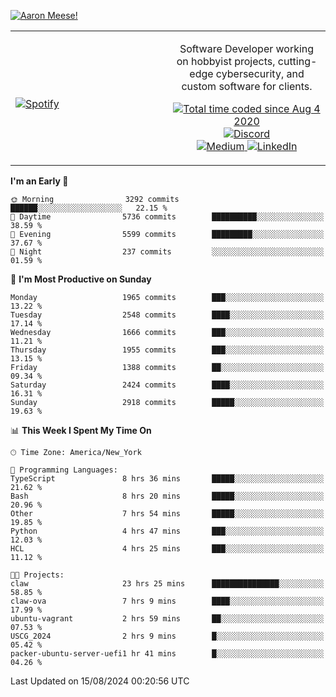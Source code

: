[![Aaron Meese!](https://user-images.githubusercontent.com/17814535/88975338-a2aabf00-d27f-11ea-963f-8a19608716b4.png)](https://github.com/ajmeese7/readme-ascii "README ASCII")

<!-- Modified from project here: https://github.com/novatorem/novatorem -->
<table width="100%">
  <tr>
  <td width="50%">

&nbsp; <br> [![Spotify](https://ajmeese7.vercel.app/api/spotify)](https://open.spotify.com/user/ajmeese)

  </td>
  <td width="50%">
    <p align="center">
    Software Developer working on hobbyist projects, cutting-edge cybersecurity, and custom software for clients.
    </p>
    <p align="center">
      <a href="https://wakatime.com/@f726891d-3b02-46cd-9b60-e8c59f9e2b14">
        <img src="https://wakatime.com/badge/user/f726891d-3b02-46cd-9b60-e8c59f9e2b14.svg" alt="Total time coded since Aug 4 2020" title="WakaTime" />
      </a>
      <a href="http://link.aaronmeese.com/discord">
        <img src="https://img.shields.io/badge/discord-ajmeese7%234835-369?style=flat-square&logo=discord&logoColor=white&color=purple" alt="Discord" title="Discord">
      </a>
      <br />
      <a href="https://link.aaronmeese.com/medium">
        <img src="https://img.shields.io/badge/medium-ajmeese7-1DB954?style=flat-square&logo=medium&logoColor=white" alt="Medium" title="Medium">
      </a>
      <a href="https://link.aaronmeese.com/linkedin">
        <img src="https://img.shields.io/badge/linkedIn-aaronmeese-1DB954?style=flat-square&logo=linkedin&logoColor=white&color=blue" alt="LinkedIn" title="LinkedIn">
      </a>
    </p>
  </td>

</table>

[//]: <> (The `&nbsp;` is to have Aphelion take up more space)

<!--START_SECTION:waka-->
**I'm an Early 🐤** 

```text
🌞 Morning                3292 commits        ██████░░░░░░░░░░░░░░░░░░░   22.15 % 
🌆 Daytime                5736 commits        ██████████░░░░░░░░░░░░░░░   38.59 % 
🌃 Evening                5599 commits        █████████░░░░░░░░░░░░░░░░   37.67 % 
🌙 Night                  237 commits         ░░░░░░░░░░░░░░░░░░░░░░░░░   01.59 % 
```
📅 **I'm Most Productive on Sunday** 

```text
Monday                   1965 commits        ███░░░░░░░░░░░░░░░░░░░░░░   13.22 % 
Tuesday                  2548 commits        ████░░░░░░░░░░░░░░░░░░░░░   17.14 % 
Wednesday                1666 commits        ███░░░░░░░░░░░░░░░░░░░░░░   11.21 % 
Thursday                 1955 commits        ███░░░░░░░░░░░░░░░░░░░░░░   13.15 % 
Friday                   1388 commits        ██░░░░░░░░░░░░░░░░░░░░░░░   09.34 % 
Saturday                 2424 commits        ████░░░░░░░░░░░░░░░░░░░░░   16.31 % 
Sunday                   2918 commits        █████░░░░░░░░░░░░░░░░░░░░   19.63 % 
```


📊 **This Week I Spent My Time On** 

```text
🕑︎ Time Zone: America/New_York

💬 Programming Languages: 
TypeScript               8 hrs 36 mins       █████░░░░░░░░░░░░░░░░░░░░   21.62 % 
Bash                     8 hrs 20 mins       █████░░░░░░░░░░░░░░░░░░░░   20.96 % 
Other                    7 hrs 54 mins       █████░░░░░░░░░░░░░░░░░░░░   19.85 % 
Python                   4 hrs 47 mins       ███░░░░░░░░░░░░░░░░░░░░░░   12.03 % 
HCL                      4 hrs 25 mins       ███░░░░░░░░░░░░░░░░░░░░░░   11.12 % 

🐱‍💻 Projects: 
claw                     23 hrs 25 mins      ███████████████░░░░░░░░░░   58.85 % 
claw-ova                 7 hrs 9 mins        ████░░░░░░░░░░░░░░░░░░░░░   17.99 % 
ubuntu-vagrant           2 hrs 59 mins       ██░░░░░░░░░░░░░░░░░░░░░░░   07.53 % 
USCG_2024                2 hrs 9 mins        █░░░░░░░░░░░░░░░░░░░░░░░░   05.42 % 
packer-ubuntu-server-uefi1 hr 41 mins        █░░░░░░░░░░░░░░░░░░░░░░░░   04.26 % 
```


 Last Updated on 15/08/2024 00:20:56 UTC
<!--END_SECTION:waka-->
